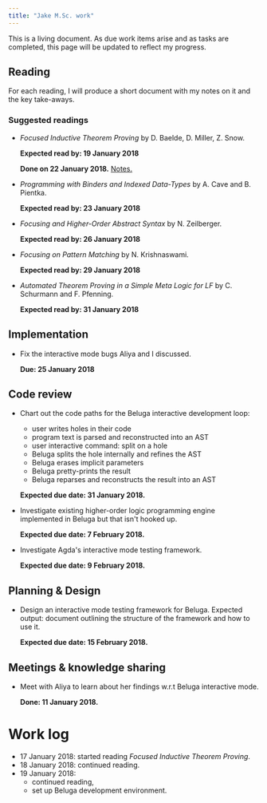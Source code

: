 ```yaml
---
title: "Jake M.Sc. work"
---
```


This is a living document. As due work items arise and as tasks are completed,
this page will be updated to reflect my progress.

## Reading

For each reading, I will produce a short document with my notes on it and the
key take-aways.

### Suggested readings

* _Focused Inductive Theorem Proving_
  by D. Baelde, D. Miller, Z. Snow.

  **Expected read by: 19 January 2018**

  **Done on 22 January 2018.** [Notes.](/notes/focused-inductive-atp.html)

* _Programming with Binders and Indexed Data-Types_
  by A. Cave and B. Pientka.

  **Expected read by: 23 January 2018**

* _Focusing and Higher-Order Abstract Syntax_
  by N. Zeilberger.

  **Expected read by: 26 January 2018**

* _Focusing on Pattern Matching_
  by N. Krishnaswami.

  **Expected read by: 29 January 2018**

* _Automated Theorem Proving in a Simple Meta Logic for LF_
  by C. Schurmann and F. Pfenning.

  **Expected read by: 31 January 2018**

## Implementation

* Fix the interactive mode bugs Aliya and I discussed.

  **Due: 25 January 2018**

## Code review

* Chart out the code paths for the Beluga interactive development loop:
    * user writes holes in their code
    * program text is parsed and reconstructed into an AST
    * user interactive command: split on a hole
    * Beluga splits the hole internally and refines the AST
    * Beluga erases implicit parameters
    * Beluga pretty-prints the result
    * Beluga reparses and reconstructs the result into an AST

  **Expected due date: 31 January 2018.**

* Investigate existing higher-order logic programming engine implemented in
  Beluga but that isn't hooked up.

  **Expected due date: 7 February 2018.**

* Investigate Agda's interactive mode testing framework.

  **Expected due date: 9 February 2018.**

## Planning & Design

* Design an interactive mode testing framework for Beluga.
  Expected output: document outlining the structure of the framework and how to
  use it.

  **Expected due date: 15 February 2018.**

## Meetings & knowledge sharing

* Meet with Aliya to learn about her findings w.r.t Beluga interactive mode.

  **Done: 11 January 2018.**

# Work log

* 17 January 2018: started reading _Focused Inductive Theorem Proving_.
* 18 January 2018: continued reading.
* 19 January 2018:
  * continued reading,
  * set up Beluga development environment.
